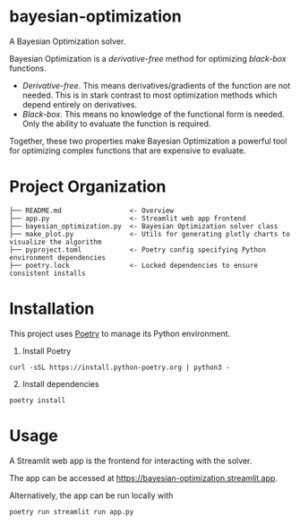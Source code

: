 # bayesian-optimization
A Bayesian Optimization solver.

Bayesian Optimization is a _derivative-free_ method for optimizing _black-box_ functions.
- _Derivative-free_. This means derivatives/gradients of the function are not needed. This is in stark contrast to most optimization methods which depend entirely on derivatives.
- _Black-box_. This means no knowledge of the functional form is needed. Only the ability to evaluate the function is required.

Together, these two properties make Bayesian Optimization a powerful tool for optimizing complex functions that are expensive to evaluate.

# Project Organization
```
├── README.md                 <- Overview
├── app.py                    <- Streamlit web app frontend
├── bayesian_optimization.py  <- Bayesian Optimization solver class
├── make_plot.py              <- Utils for generating plotly charts to visualize the algorithm
├── pyproject.toml            <- Poetry config specifying Python environment dependencies
├── poetry.lock               <- Locked dependencies to ensure consistent installs
```

# Installation
This project uses [Poetry](https://python-poetry.org/docs/) to manage its Python environment.

1. Install Poetry
```
curl -sSL https://install.python-poetry.org | python3 -
```

2. Install dependencies
```
poetry install
```

# Usage
A Streamlit web app is the frontend for interacting with the solver.

The app can be accessed at https://bayesian-optimization.streamlit.app.

Alternatively, the app can be run locally with
```
poetry run streamlit run app.py
```
